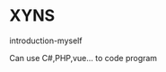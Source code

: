 # XYNS
introduction-myself

Can use C#,PHP,vue... to code program

<!--START_SECTION:waka-->
<!--END_SECTION:waka-->
